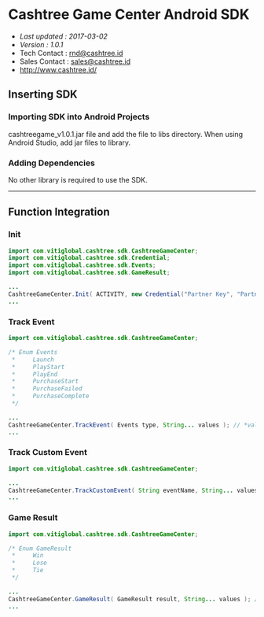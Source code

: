 # Cashtree Game Center Android SDK

- *Last updated : 2017-03-02*
- *Version : 1.0.1*
- Tech Contact : rnd@cashtree.id
- Sales Contact : sales@cashtree.id
- http://www.cashtree.id/

## Inserting SDK

### Importing SDK into Android Projects
cashtreegame_v1.0.1.jar file and add the file to libs directory. When using Android Studio, add jar files to library.

### Adding Dependencies
No other library is required to use the SDK.

----

## Function Integration
### Init
```java
import com.vitiglobal.cashtree.sdk.CashtreeGameCenter;
import com.vitiglobal.cashtree.sdk.Credential;
import com.vitiglobal.cashtree.sdk.Events;
import com.vitiglobal.cashtree.sdk.GameResult;

...
CashtreeGameCenter.Init( ACTIVITY, new Credential("Partner Key", "Partner Secret") );
...
```

### Track Event
```java
import com.vitiglobal.cashtree.sdk.CashtreeGameCenter;

/* Enum Events
 *     Launch
 *     PlayStart
 *     PlayEnd
 *     PurchaseStart
 *     PurchaseFailed
 *     PurchaseComplete
 */

...
CashtreeGameCenter.TrackEvent( Events type, String... values ); // *values* can pass up to 5 arguments.
...
```

### Track Custom Event
```java
import com.vitiglobal.cashtree.sdk.CashtreeGameCenter;

...
CashtreeGameCenter.TrackCustomEvent( String eventName, String... values ); // *values* can pass up to 5 arguments.
...
```

### Game Result
```java
import com.vitiglobal.cashtree.sdk.CashtreeGameCenter;

/* Enum GameResult
 *     Win
 *     Lose
 *     Tie
 */

...
CashtreeGameCenter.GameResult( GameResult result, String... values ); // *values* can pass up to 5 arguments.
...
```
